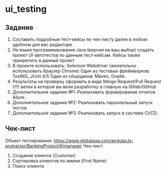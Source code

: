 # ui_testing

## Задание
1. Составить подробные тест-кейсы по чек-листу далее в любом удобном для вас редакторе.
2. На языке программирования Java (версия на ваш выбор) создать проект UI-автотестов по
данным тест-кейсам. Кейсы также прикрепить в данный проект.
3. В проекте использовать:
Selenium Webdriver (желательно использовать браузер Chrome)
Один из тестовых фреймворков: TestNG, JUnit 4/5
Один из сборщиков: Maven, Gradle.
4. Результаты на проверку оформить в виде Merge Request/Pull Request (!!!) ветки в которой
вы вели разработку в главную на Gitlab/GitHub
5. Дополнительное задание №1: Реализовать формирование отчетов Allure.
6. Дополнительное задание №2: Реализовать параллельный запуск тестов.
7. Дополнительное задание №3: Реализовать запуск в системе CI/CD.

## Чек-лист
Объект тестирования:
https://www.globalsqa.com/angularJs-protractor/BankingProject/#/manager
Чек-лист:
1. Создание клиента (Customer)
2. Сортировка клиентов по имени (First Name)
3. Поиск клиента
